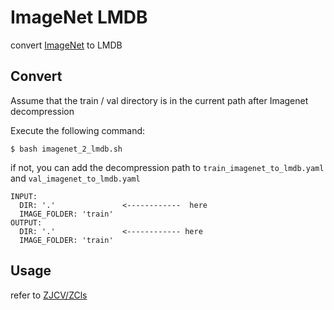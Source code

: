 
# ImageNet LMDB

convert [ImageNet](http://www.image-net.org/) to LMDB

## Convert

Assume that the train / val directory is in the current path after Imagenet decompression

Execute the following command:

```angular2html
$ bash imagenet_2_lmdb.sh
```

if not, you can add the decompression path to `train_imagenet_to_lmdb.yaml` and `val_imagenet_to_lmdb.yaml`

```
INPUT:
  DIR: '.'               <------------  here
  IMAGE_FOLDER: 'train'
OUTPUT:
  DIR: '.'               <------------ here
  IMAGE_FOLDER: 'train'
```

## Usage

refer to [ZJCV/ZCls](https://github.com/ZJCV/ZCls)